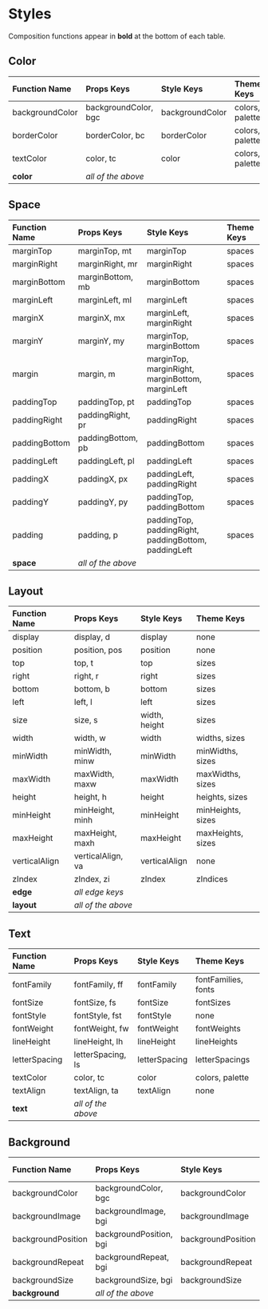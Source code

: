 # Styles

Composition functions appear in **bold** at the bottom of each table.

## Color

| Function Name   | Props Keys           | Style Keys      | Theme Keys      |
| :-------------- | :------------------- | :-------------- | :-------------- |
| backgroundColor | backgroundColor, bgc | backgroundColor | colors, palette |
| borderColor     | borderColor, bc      | borderColor     | colors, palette |
| textColor       | color, tc            | color           | colors, palette |
| **color**       | _all of the above_   |

## Space

| Function Name | Props Keys         | Style Keys                                           | Theme Keys |
| :------------ | :----------------- | :--------------------------------------------------- | :--------- |
| marginTop     | marginTop, mt      | marginTop                                            | spaces     |
| marginRight   | marginRight, mr    | marginRight                                          | spaces     |
| marginBottom  | marginBottom, mb   | marginBottom                                         | spaces     |
| marginLeft    | marginLeft, ml     | marginLeft                                           | spaces     |
| marginX       | marginX, mx        | marginLeft, marginRight                              | spaces     |
| marginY       | marginY, my        | marginTop, marginBottom                              | spaces     |
| margin        | margin, m          | marginTop, marginRight, marginBottom, marginLeft     | spaces     |
| paddingTop    | paddingTop, pt     | paddingTop                                           | spaces     |
| paddingRight  | paddingRight, pr   | paddingRight                                         | spaces     |
| paddingBottom | paddingBottom, pb  | paddingBottom                                        | spaces     |
| paddingLeft   | paddingLeft, pl    | paddingLeft                                          | spaces     |
| paddingX      | paddingX, px       | paddingLeft, paddingRight                            | spaces     |
| paddingY      | paddingY, py       | paddingTop, paddingBottom                            | spaces     |
| padding       | padding, p         | paddingTop, paddingRight, paddingBottom, paddingLeft | spaces     |
| **space**     | _all of the above_ |

## Layout

| Function Name | Props Keys         | Style Keys    | Theme Keys        |
| :------------ | :----------------- | :------------ | :---------------- |
| display       | display, d         | display       | none              |
| position      | position, pos      | position      | none              |
| top           | top, t             | top           | sizes             |
| right         | right, r           | right         | sizes             |
| bottom        | bottom, b          | bottom        | sizes             |
| left          | left, l            | left          | sizes             |
| size          | size, s            | width, height | sizes             |
| width         | width, w           | width         | widths, sizes     |
| minWidth      | minWidth, minw     | minWidth      | minWidths, sizes  |
| maxWidth      | maxWidth, maxw     | maxWidth      | maxWidths, sizes  |
| height        | height, h          | height        | heights, sizes    |
| minHeight     | minHeight, minh    | minHeight     | minHeights, sizes |
| maxHeight     | maxHeight, maxh    | maxHeight     | maxHeights, sizes |
| verticalAlign | verticalAlign, va  | verticalAlign | none              |
| zIndex        | zIndex, zi         | zIndex        | zIndices          |
| **edge**      | _all edge keys_    |
| **layout**    | _all of the above_ |

## Text

| Function Name | Props Keys         | Style Keys    | Theme Keys          |
| :------------ | :----------------- | :------------ | :------------------ |
| fontFamily    | fontFamily, ff     | fontFamily    | fontFamilies, fonts |
| fontSize      | fontSize, fs       | fontSize      | fontSizes           |
| fontStyle     | fontStyle, fst     | fontStyle     | none                |
| fontWeight    | fontWeight, fw     | fontWeight    | fontWeights         |
| lineHeight    | lineHeight, lh     | lineHeight    | lineHeights         |
| letterSpacing | letterSpacing, ls  | letterSpacing | letterSpacings      |
| textColor     | color, tc          | color         | colors, palette     |
| textAlign     | textAlign, ta      | textAlign     | none                |
| **text**      | _all of the above_ |

## Background

| Function Name      | Props Keys              | Style Keys         | Theme Keys      |
| :----------------- | :---------------------- | :----------------- | :-------------- |
| backgroundColor    | backgroundColor, bgc    | backgroundColor    | colors, palette |
| backgroundImage    | backgroundImage, bgi    | backgroundImage    | none            |
| backgroundPosition | backgroundPosition, bgi | backgroundPosition | none            |
| backgroundRepeat   | backgroundRepeat, bgi   | backgroundRepeat   | none            |
| backgroundSize     | backgroundSize, bgi     | backgroundSize     | none            |
| **background**     | _all of the above_      |
